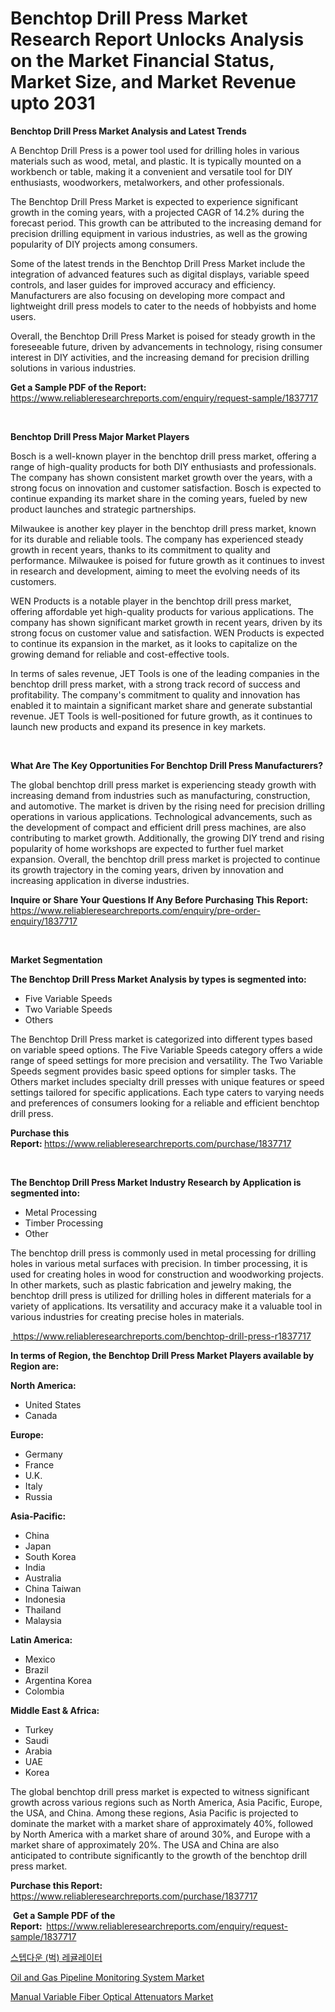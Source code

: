 <p><h1>Benchtop Drill Press Market Research Report Unlocks Analysis on the Market Financial Status, Market Size, and Market Revenue upto 2031</h1></p><p><strong>Benchtop Drill Press Market Analysis and Latest Trends</strong></p>
<p><p>A Benchtop Drill Press is a power tool used for drilling holes in various materials such as wood, metal, and plastic. It is typically mounted on a workbench or table, making it a convenient and versatile tool for DIY enthusiasts, woodworkers, metalworkers, and other professionals.</p><p>The Benchtop Drill Press Market is expected to experience significant growth in the coming years, with a projected CAGR of 14.2% during the forecast period. This growth can be attributed to the increasing demand for precision drilling equipment in various industries, as well as the growing popularity of DIY projects among consumers.</p><p>Some of the latest trends in the Benchtop Drill Press Market include the integration of advanced features such as digital displays, variable speed controls, and laser guides for improved accuracy and efficiency. Manufacturers are also focusing on developing more compact and lightweight drill press models to cater to the needs of hobbyists and home users.</p><p>Overall, the Benchtop Drill Press Market is poised for steady growth in the foreseeable future, driven by advancements in technology, rising consumer interest in DIY activities, and the increasing demand for precision drilling solutions in various industries.</p></p>
<p><strong>Get a Sample PDF of the Report:&nbsp;</strong> <a href="https://www.reliableresearchreports.com/enquiry/request-sample/1837717">https://www.reliableresearchreports.com/enquiry/request-sample/1837717</a></p>
<p>&nbsp;</p>
<p><strong>Benchtop Drill Press Major Market Players</strong></p>
<p><p>Bosch is a well-known player in the benchtop drill press market, offering a range of high-quality products for both DIY enthusiasts and professionals. The company has shown consistent market growth over the years, with a strong focus on innovation and customer satisfaction. Bosch is expected to continue expanding its market share in the coming years, fueled by new product launches and strategic partnerships.</p><p>Milwaukee is another key player in the benchtop drill press market, known for its durable and reliable tools. The company has experienced steady growth in recent years, thanks to its commitment to quality and performance. Milwaukee is poised for future growth as it continues to invest in research and development, aiming to meet the evolving needs of its customers.</p><p>WEN Products is a notable player in the benchtop drill press market, offering affordable yet high-quality products for various applications. The company has shown significant market growth in recent years, driven by its strong focus on customer value and satisfaction. WEN Products is expected to continue its expansion in the market, as it looks to capitalize on the growing demand for reliable and cost-effective tools.</p><p>In terms of sales revenue, JET Tools is one of the leading companies in the benchtop drill press market, with a strong track record of success and profitability. The company's commitment to quality and innovation has enabled it to maintain a significant market share and generate substantial revenue. JET Tools is well-positioned for future growth, as it continues to launch new products and expand its presence in key markets.</p></p>
<p>&nbsp;</p>
<p><strong>What Are The Key Opportunities For Benchtop Drill Press Manufacturers?</strong></p>
<p><p>The global benchtop drill press market is experiencing steady growth with increasing demand from industries such as manufacturing, construction, and automotive. The market is driven by the rising need for precision drilling operations in various applications. Technological advancements, such as the development of compact and efficient drill press machines, are also contributing to market growth. Additionally, the growing DIY trend and rising popularity of home workshops are expected to further fuel market expansion. Overall, the benchtop drill press market is projected to continue its growth trajectory in the coming years, driven by innovation and increasing application in diverse industries.</p></p>
<p><strong>Inquire or Share Your Questions If Any Before Purchasing This Report:</strong> <a href="https://www.reliableresearchreports.com/enquiry/pre-order-enquiry/1837717">https://www.reliableresearchreports.com/enquiry/pre-order-enquiry/1837717</a></p>
<p>&nbsp;</p>
<p><strong>Market Segmentation</strong></p>
<p><strong>The Benchtop Drill Press Market Analysis by types is segmented into:</strong></p>
<p><ul><li>Five Variable Speeds</li><li>Two Variable Speeds</li><li>Others</li></ul></p>
<p><p>The Benchtop Drill Press market is categorized into different types based on variable speed options. The Five Variable Speeds category offers a wide range of speed settings for more precision and versatility. The Two Variable Speeds segment provides basic speed options for simpler tasks. The Others market includes specialty drill presses with unique features or speed settings tailored for specific applications. Each type caters to varying needs and preferences of consumers looking for a reliable and efficient benchtop drill press.</p></p>
<p><strong>Purchase this Report:&nbsp;</strong><a href="https://www.reliableresearchreports.com/purchase/1837717">https://www.reliableresearchreports.com/purchase/1837717</a></p>
<p>&nbsp;</p>
<p><strong>The Benchtop Drill Press Market Industry Research by Application is segmented into:</strong></p>
<p><ul><li>Metal Processing</li><li>Timber Processing</li><li>Other</li></ul></p>
<p><p>The benchtop drill press is commonly used in metal processing for drilling holes in various metal surfaces with precision. In timber processing, it is used for creating holes in wood for construction and woodworking projects. In other markets, such as plastic fabrication and jewelry making, the benchtop drill press is utilized for drilling holes in different materials for a variety of applications. Its versatility and accuracy make it a valuable tool in various industries for creating precise holes in materials.</p></p>
<p><a href="https://www.reliableresearchreports.com/benchtop-drill-press-r1837717">&nbsp;https://www.reliableresearchreports.com/benchtop-drill-press-r1837717</a></p>
<p><strong>In terms of Region, the Benchtop Drill Press Market Players available by Region are:</strong></p>
<p>
    <p> <strong> North America: </strong>
        <ul>
            <li>United States</li>
            <li>Canada</li>
        </ul>
        </p> 
    <p> <strong> Europe: </strong>
        <ul>
            <li>Germany</li>
            <li>France</li>
            <li>U.K.</li>
            <li>Italy</li>
            <li>Russia</li>
        </ul>
        </p> 
    <p> <strong> Asia-Pacific: </strong>
        <ul>
            <li>China</li>
            <li>Japan</li>
            <li>South Korea</li>
            <li>India</li>
            <li>Australia</li>
            <li>China Taiwan</li>
            <li>Indonesia</li>
            <li>Thailand</li>
            <li>Malaysia</li>
        </ul>
        </p> 
    <p> <strong> Latin America: </strong>
        <ul>
            <li>Mexico</li>
            <li>Brazil</li>
            <li>Argentina Korea</li>
            <li>Colombia</li>
        </ul>
        </p> 
    <p> <strong> Middle East & Africa: </strong>
        <ul>
            <li>Turkey</li>
            <li>Saudi</li>
            <li>Arabia</li>
            <li>UAE</li>
            <li>Korea</li>
        </ul>
    </p>
    </p>
<p><p>The global benchtop drill press market is expected to witness significant growth across various regions such as North America, Asia Pacific, Europe, the USA, and China. Among these regions, Asia Pacific is projected to dominate the market with a market share of approximately 40%, followed by North America with a market share of around 30%, and Europe with a market share of approximately 20%. The USA and China are also anticipated to contribute significantly to the growth of the benchtop drill press market.</p></p>
<p><strong>Purchase this Report: </strong><a href="https://www.reliableresearchreports.com/purchase/1837717">https://www.reliableresearchreports.com/purchase/1837717</a></p>
<p>&nbsp;<strong>Get a Sample PDF of the Report:&nbsp;&nbsp;</strong><a href="https://www.reliableresearchreports.com/enquiry/request-sample/1837717">https://www.reliableresearchreports.com/enquiry/request-sample/1837717</a></p>
<p><strong></strong></p>
<p><p><a href="https://github.com/rrmadityapu/Market-Research-Report-List-1/blob/main/4631562171804.md">스텝다운 (벅) 레귤레이터</a></p><p><a href="https://github.com/yoshih12/Market-Research-Report-List-4/blob/main/oil-and-gas-pipeline-monitoring-system-market.md">Oil and Gas Pipeline Monitoring System Market</a></p><p><a href="https://view.publitas.com/reportprime-1/emerging-trends-in-manual-variable-fiber-optical-attenuators-market-global-outlook-and-future-prospects-from-2024-2031/">Manual Variable Fiber Optical Attenuators Market</a></p></p>